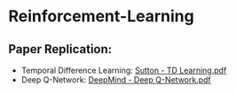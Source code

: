 # Reinforcement-Learning
## Paper Replication:

- Temporal Difference Learning: [Sutton - TD Learning.pdf](https://github.com/jan-ramos/Reinforcement-Learning/files/12600007/Sutton.-.TD.Learning.pdf)
- Deep Q-Network: [DeepMind - Deep Q-Network.pdf](https://github.com/jan-ramos/Reinforcement-Learning/files/12600019/DeepMind.-.Deep.Q-Network.pdf)
